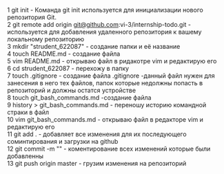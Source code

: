   1 git init - Команда git init используется для инициализации нового репозитория Git.  
  2 git remote add origin git@github.com:vi-3/internship-todo.git - используется для добавления удаленного репозитория к вашему локальному репозиторию  
  3 mkdir "strudent_622087" - создание папки и её название  
  4 touch README.md - создание файла  
  5 vim README.md - открываю файл в ридакотре vim и редактирую его  
  6 cd strudent_622087 - перехожу в папку  
  7 touch .gitignore - создание файла
  .gitignore -данный файл нужен для занесения в него тех файлов, папок которые недолжны попасть в репозиторий и должны остатся устройстве  
  8 touch git_bash_commands.md -создание файла  
  9 history > git_bash_commands.md - переношу историю командной страки в файл  
  10 vim git_bash_commands.md - открываю файл в редакторе vim и редактирую его  
  11 git add . - добавляет все изменения для их последующего соминтирования и загрузки на github  
  12 git commit -m "" - коментирование всех изменений которые были добавленны  
  13 git push origin master - грузим изменения на репозиторий  

